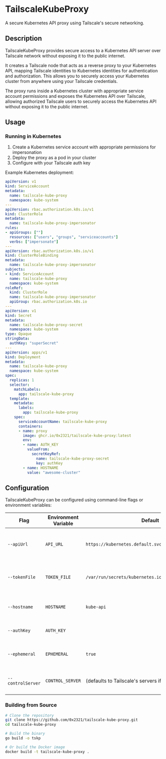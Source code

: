 # TailscaleKubeProxy

A secure Kubernetes API proxy using Tailscale's secure networking.

## Description

TailscaleKubeProxy provides secure access to a Kubernetes API server over Tailscale network without exposing it to the public internet.

It creates a Tailscale node that acts as a reverse proxy to your Kubernetes API, mapping Tailscale identities to Kubernetes identities for authentication and authorization. This allows you to securely access your Kubernetes cluster from anywhere using your Tailscale credentials.

The proxy runs inside a Kubernetes cluster with appropriate service account permissions and exposes the Kubernetes API over Tailscale, allowing authorized Tailscale users to securely access the Kubernetes API without exposing it to the public internet.

## Usage

### Running in Kubernetes

1. Create a Kubernetes service account with appropriate permissions for impersonation
2. Deploy the proxy as a pod in your cluster
3. Configure with your Tailscale auth key

Example Kubernetes deployment:

```yaml
apiVersion: v1
kind: ServiceAccount
metadata:
  name: tailscale-kube-proxy
  namespace: kube-system
---
apiVersion: rbac.authorization.k8s.io/v1
kind: ClusterRole
metadata:
  name: tailscale-kube-proxy-impersonator
rules:
- apiGroups: [""]
  resources: ["users", "groups", "serviceaccounts"]
  verbs: ["impersonate"]
---
apiVersion: rbac.authorization.k8s.io/v1
kind: ClusterRoleBinding
metadata:
  name: tailscale-kube-proxy-impersonator
subjects:
- kind: ServiceAccount
  name: tailscale-kube-proxy
  namespace: kube-system
roleRef:
  kind: ClusterRole
  name: tailscale-kube-proxy-impersonator
  apiGroup: rbac.authorization.k8s.io
---
apiVersion: v1
kind: Secret
metadata:
  name: tailscale-kube-proxy-secret
  namespace: kube-system
type: Opaque
stringData:
  authKey: "superSecret"
---
apiVersion: apps/v1
kind: Deployment
metadata:
  name: tailscale-kube-proxy
  namespace: kube-system
spec:
  replicas: 1
  selector:
    matchLabels:
      app: tailscale-kube-proxy
  template:
    metadata:
      labels:
        app: tailscale-kube-proxy
    spec:
      serviceAccountName: tailscale-kube-proxy
      containers:
      - name: proxy
        image: ghcr.io/0x2321/tailscale-kube-proxy:latest
        env:
        - name: AUTH_KEY
          valueFrom:
            secretKeyRef:
              name: tailscale-kube-proxy-secret
              key: authKey
        - name: HOSTNAME
          value: "awesome-cluster"
```

## Configuration

TailscaleKubeProxy can be configured using command-line flags or environment variables:

| Flag              | Environment Variable | Default                                               | Description                                           |
|-------------------|----------------------|-------------------------------------------------------|-------------------------------------------------------|
| `--apiUrl`        | `API_URL`            | `https://kubernetes.default.svc`                      | URL of the Kubernetes API server to proxy requests to |
| `--tokenFile`     | `TOKEN_FILE`         | `/var/run/secrets/kubernetes.io/serviceaccount/token` | Path to the Kubernetes service account token file     |
| `--hostname`      | `HOSTNAME`           | `kube-api`                                            | Hostname for this Tailscale node in the tailnet       |
| `--authKey`       | `AUTH_KEY`           |                                                       | Tailscale authentication key                          |
| `--ephemeral`     | `EPHEMERAL`          | `true`                                                | If true, the Tailscale node will be ephemeral         |
| `--controlServer` | `CONTROL_SERVER`     | (defaults to Tailscale's servers if empty)            | URL of the Tailscale coordination server              |


### Building from Source

```bash
# Clone the repository
git clone https://github.com/0x2321/tailscale-kube-proxy.git
cd tailscale-kube-proxy

# Build the binary
go build -o tskp

# Or build the Docker image
docker build -t tailscale-kube-proxy .
```
